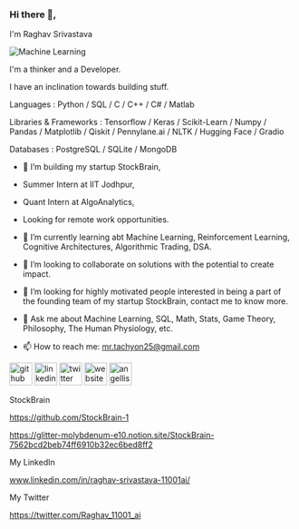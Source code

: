 ### Hi there 👋,

I'm Raghav Srivastava

![Machine Learning]([https://pbs.twimg.com/profile_banners/1469129923004538884/1658736319/1500x500](https://www.google.com/url?sa=i&url=https%3A%2F%2Fwhatculture.com%2Ftv%2Fits-always-sunny-in-philadelphia-quiz-charlie-kelly-finish-these-quotes%3Fpage%3D2&psig=AOvVaw3pKQL4-8t-OI4KVO7rafgM&ust=1685427200148000&source=images&cd=vfe&ved=0CBEQjRxqFwoTCMj5u93vmf8CFQAAAAAdAAAAABAK))

I'm a thinker and a Developer.

I have an inclination towards building stuff.

Languages : Python / SQL / C / C++ / C# / Matlab

Libraries & Frameworks : Tensorflow / Keras / Scikit-Learn / Numpy / Pandas / Matplotlib / Qiskit / Pennylane.ai /  NLTK / Hugging Face / Gradio

Databases : PostgreSQL / SQLite
 / MongoDB 


- 🔭 I’m building my startup StockBrain, 
- Summer Intern at IIT Jodhpur,
- Quant Intern at AlgoAnalytics, 
- Looking for remote work opportunities.

- 🌱 I’m currently learning abt Machine Learning, Reinforcement Learning, Cognitive Architectures, Algorithmic Trading, DSA.

- 👯 I’m looking to collaborate on solutions with the potential to create impact. 

- 🤔 I’m looking for highly motivated people interested in being a part of the founding team of my startup StockBrain, contact me to know more.

- 💬 Ask me about Machine Learning, SQL, Math, Stats, Game Theory, Philosophy, The Human Physiology, etc. 
 
- 📫 How to reach me: mr.tachyon25@gmail.com 


[<img src='https://cdn.jsdelivr.net/npm/simple-icons@3.0.1/icons/github.svg' alt='github' height='40'>](https://github.com/https://github.com/RaghavSrivastava25) [<img src='https://cdn.jsdelivr.net/npm/simple-icons@3.0.1/icons/linkedin.svg' alt='linkedin' height='40'>](https://www.linkedin.com/in/raghav-srivastava-11001ai/) [<img src='https://cdn.jsdelivr.net/npm/simple-icons@3.0.1/icons/twitter.svg' alt='twitter' height='40'>](https://twitter.com/https://twitter.com/Raghav_11001_ai)  [<img src='https://cdn.jsdelivr.net/npm/simple-icons@3.0.1/icons/icloud.svg' alt='website' height='40'>](https://www.notion.so/Raghav-Srivastava-a18bb03c955242ebae845af1096cb130) [<img src='https://cdn.jsdelivr.net/npm/simple-icons@3.0.1/icons/angellist.svg' alt='angellist' height='40'>](https://angel.co/u/raghav-srivastava-8) 



StockBrain 

https://github.com/StockBrain-1

https://glitter-molybdenum-e10.notion.site/StockBrain-7562bcd2beb74ff6910b32ec6bed8ff2



My LinkedIn 

www.linkedin.com/in/raghav-srivastava-11001ai/


My Twitter 

https://twitter.com/Raghav_11001_ai
